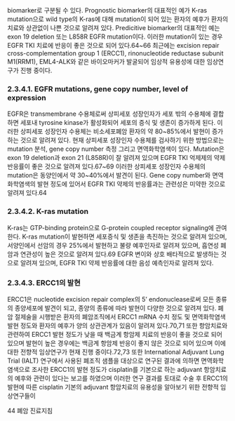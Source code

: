 biomarker로 구분될 수 있다. Prognostic biomarker의 대표적인 예가 K-ras mutation으로 wild type의 K-ras에 대해 mutation이 되어 있는 환자의 예후가 환자의 치료와 상관없이 나쁜 것으로 알려져 있다. Predicitive biomarker의 대표적인 예는 exon 19 deletion 또는 L858R EGFR mutation이다. 이러한 mutation이 있는 경우 EGFR TKI 치료에 반응이 좋은 것으로 되어 있다.64~66 최근에는 excision repair cross-complementation group 1 (ERCC1), rinonucleotide reductase subunit M1(RRM1), EML4-ALK와 같은 바이오마커가 발굴되어 임상적 유용성에 대한 임상연구가 진행 중이다.

### 2.3.4.1. EGFR mutations, gene copy number, level of expression
EGFR은 transmembrane 수용체로써 상피세포 성장인자가 세포 밖의 수용체에 결합하면 세포내 tyrosine kinase가 활성화되어 세포의 증식 및 생존이 증가하게 된다. 이러한 상피세포 성장인자 수용체는 비소세포폐암 환자의 약 80~85%에서 발현이 증가하는 것으로 알려져 있다. 현재 상피세포 성장인자 수용체를 검사하기 위한 방법으로는 mutation 분석, gene copy number 측정 그리고 면역화학염색이 있다. Mutation은 exon 19 deletion과 exon 21 (L858R)이 잘 알려져 있으며 EGFR TKI 억제제의 약제 반응률이 좋은 것으로 알려져 있다.67~69 이러한 상피세포 성장인자 수용체의 mutation은 동양인에서 약 30~40%에서 발견이 된다. Gene copy number와 면역화학염색의 발현 정도에 있어서 EGFR TKI 약제의 반응률과는 관련성은 미약한 것으로 알려져 있다.64

### 2.3.4.2. K-ras mutation
K-ras는 GTP-binding protein으로 G-protein coupled receptor signaling에 관여한다. K-ras mutation이 발현하면 세포증식 및 생존을 촉진하는 것으로 알려져 있으며, 서양인에서 선암의 경우 25%에서 발현하고 불량 예후인자로 알려져 있으며, 흡연성 폐암과 연관성이 높은 것으로 알려져 있다.69 EGFR 변이와 상호 배타적으로 발생하는 것으로 알려져 있으며, EGFR TKI 약제 반응률에 대한 음성 예측인자로 알려져 있다.

### 2.3.4.3. ERCC1의 발현
ERCC1은 nucleotide excision repair complex의 5’ endonuclease로써 모든 종류의 종양세포에 발견이 되고, 종양의 종류에 따라 발현이 다양한 것으로 알려져 있다. 폐암 절제술을 시행받은 환자의 폐암조직에서 ERCC1 mRNA 수치 정도 및 면역화학염색 발현 정도와 환자의 예후가 양의 상관관계가 있음이 알려져 있다.70,71 또한 항암치료와 관련하여 ERCC1 발현 정도가 낮을 때 백금계 항암제 치료의 반응이 좋을 것으로 되어 있으며 발현이 높은 경우에는 백금계 항암제 반응이 좋지 않은 것으로 되어 있으며 이에 대한 전향적 임상연구가 현재 진행 중이다.72,73 또한 International Adjuvant Lung Trial (IALT) 연구에서 사용된 폐조직 샘플을 대상으로 연구된 결과에 의하면 면역화학염색으로 조사한 ERCC1의 발현 정도가 cisplatin를 기본으로 하는 adjuvant 항암치료의 예후와 관련이 있다는 보고를 하였으며 이러한 연구 결과를 토대로 수술 후 ERCC1의 발현에 따른 cisplatin 기본의 adjuvant 항암치료의 유용성을 알아보기 위한 전향적 임상연구들이

<PAGE>44 폐암 진료지침